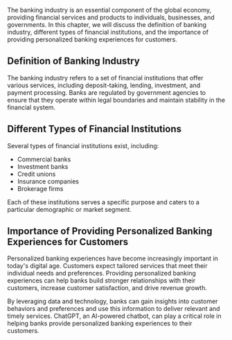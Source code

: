 
The banking industry is an essential component of the global economy, providing financial services and products to individuals, businesses, and governments. In this chapter, we will discuss the definition of banking industry, different types of financial institutions, and the importance of providing personalized banking experiences for customers.

Definition of Banking Industry
------------------------------

The banking industry refers to a set of financial institutions that offer various services, including deposit-taking, lending, investment, and payment processing. Banks are regulated by government agencies to ensure that they operate within legal boundaries and maintain stability in the financial system.

Different Types of Financial Institutions
-----------------------------------------

Several types of financial institutions exist, including:

* Commercial banks
* Investment banks
* Credit unions
* Insurance companies
* Brokerage firms

Each of these institutions serves a specific purpose and caters to a particular demographic or market segment.

Importance of Providing Personalized Banking Experiences for Customers
----------------------------------------------------------------------

Personalized banking experiences have become increasingly important in today's digital age. Customers expect tailored services that meet their individual needs and preferences. Providing personalized banking experiences can help banks build stronger relationships with their customers, increase customer satisfaction, and drive revenue growth.

By leveraging data and technology, banks can gain insights into customer behaviors and preferences and use this information to deliver relevant and timely services. ChatGPT, an AI-powered chatbot, can play a critical role in helping banks provide personalized banking experiences to their customers.
